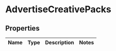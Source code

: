 # AdvertiseCreativePacks

## Properties
Name | Type | Description | Notes
------------ | ------------- | ------------- | -------------
